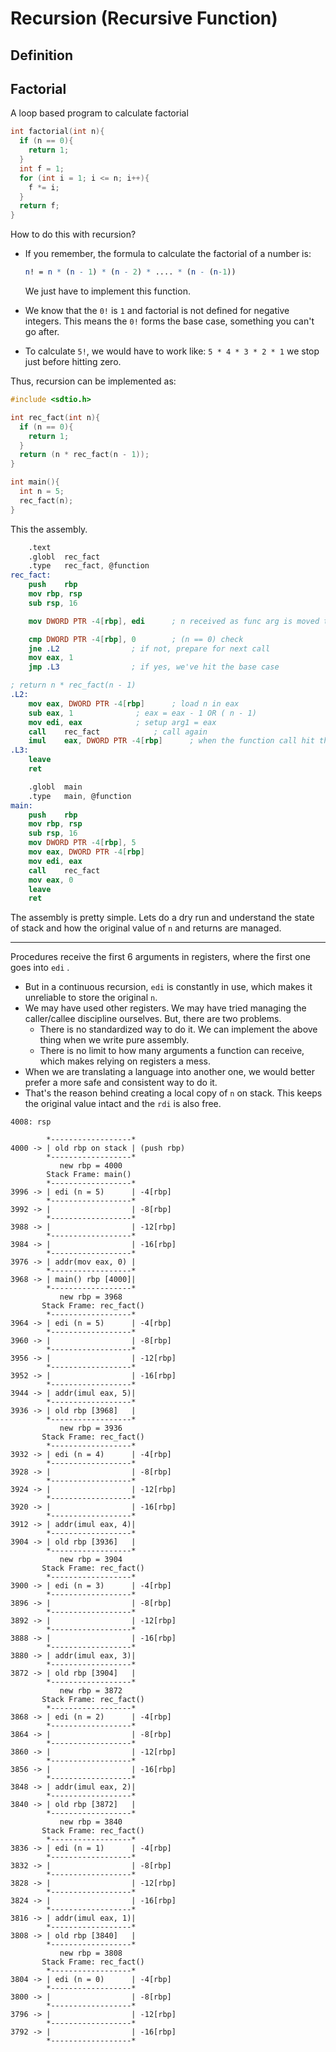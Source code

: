 # Recursion (Recursive Function)

## Definition

## Factorial

A loop based program to calculate factorial

```c
int factorial(int n){
  if (n == 0){
    return 1;
  }
  int f = 1;
  for (int i = 1; i <= n; i++){
    f *= i;
  }
  return f;
}
```

How to do this with recursion?

*   If you remember, the formula to calculate the factorial of a number is:&#x20;

    ```nb
    n! = n * (n - 1) * (n - 2) * .... * (n - (n-1))
    ```

    We just have to implement this function.
* We know that the `0!` is `1` and factorial is not defined for negative integers. This means the `0!` forms the base case, something you can't go after.
* To calculate `5!`, we would have to work like: `5 * 4 * 3 * 2 * 1` we stop just before hitting zero.

Thus, recursion can be implemented as:

```c
#include <sdtio.h>

int rec_fact(int n){
  if (n == 0){
    return 1;
  }
  return (n * rec_fact(n - 1));
}

int main(){
  int n = 5;
  rec_fact(n);
}
```

This the assembly.

```nasm
	.text
	.globl	rec_fact
	.type	rec_fact, @function
rec_fact:
	push	rbp
	mov	rbp, rsp
	sub	rsp, 16

	mov	DWORD PTR -4[rbp], edi		; n received as func arg is moved to stack

	cmp	DWORD PTR -4[rbp], 0		; (n == 0) check
	jne	.L2				   ; if not, prepare for next call
	mov	eax, 1
	jmp	.L3				   ; if yes, we've hit the base case

; return n * rec_fact(n - 1)
.L2:
	mov	eax, DWORD PTR -4[rbp]		; load n in eax
	sub	eax, 1				; eax = eax - 1 OR ( n - 1)
	mov	edi, eax			; setup arg1 = eax
	call	rec_fact			; call again
	imul	eax, DWORD PTR -4[rbp]		; when the function call hit the base case, and there is a return, multiply the return (rax) with n
.L3:
	leave
	ret

	.globl	main
	.type	main, @function
main:
	push	rbp
	mov	rbp, rsp
	sub	rsp, 16
	mov	DWORD PTR -4[rbp], 5
	mov	eax, DWORD PTR -4[rbp]
	mov	edi, eax
	call	rec_fact
	mov	eax, 0
	leave
	ret
```

The assembly is pretty simple. Lets do a dry run and understand the state of stack and how the original value of `n` and returns are managed.

***

Procedures receive the first 6 arguments in registers, where the first one goes into `edi` .

* But in a continuous recursion, `edi` is constantly in use, which makes it unreliable to store the original `n`.
* We may have used other registers. We may have tried managing the caller/callee discipline ourselves. But, there are two problems.
  * There is no standardized way to do it. We can implement the above thing when we write pure assembly.
  * There is no limit to how many arguments a function can receive, which makes relying on registers a mess.
* When we are translating a language into another one, we would better prefer a more safe and consistent way to do it.
* That's the reason behind creating a local copy of `n` on stack. This keeps the original value intact and the `rdi` is also free.

```
4008: rsp

        *------------------*
4000 -> | old rbp on stack | (push rbp)
        *------------------*
           new rbp = 4000
        Stack Frame: main()
        *------------------*
3996 -> | edi (n = 5)      | -4[rbp]
        *------------------*
3992 -> |                  | -8[rbp]
        *------------------*
3988 -> |                  | -12[rbp]
        *------------------*
3984 -> |                  | -16[rbp]
        *------------------*
3976 -> | addr(mov eax, 0) |
        *------------------*
3968 -> | main() rbp [4000]|
        *------------------*
           new rbp = 3968
       Stack Frame: rec_fact()
        *------------------*
3964 -> | edi (n = 5)      | -4[rbp]
        *------------------*
3960 -> |                  | -8[rbp]
        *------------------*
3956 -> |                  | -12[rbp]
        *------------------*
3952 -> |                  | -16[rbp]
        *------------------*
3944 -> | addr(imul eax, 5)|
        *------------------*
3936 -> | old rbp [3968]   |
        *------------------*
           new rbp = 3936
       Stack Frame: rec_fact()
        *------------------*
3932 -> | edi (n = 4)      | -4[rbp]
        *------------------*
3928 -> |                  | -8[rbp]
        *------------------*
3924 -> |                  | -12[rbp]
        *------------------*
3920 -> |                  | -16[rbp]
        *------------------*
3912 -> | addr(imul eax, 4)|
        *------------------*
3904 -> | old rbp [3936]   |
        *------------------*
           new rbp = 3904
       Stack Frame: rec_fact()
        *------------------*
3900 -> | edi (n = 3)      | -4[rbp]
        *------------------*
3896 -> |                  | -8[rbp]
        *------------------*
3892 -> |                  | -12[rbp]
        *------------------*
3888 -> |                  | -16[rbp]
        *------------------*
3880 -> | addr(imul eax, 3)|
        *------------------*
3872 -> | old rbp [3904]   |
        *------------------*
           new rbp = 3872
       Stack Frame: rec_fact()
        *------------------*
3868 -> | edi (n = 2)      | -4[rbp]
        *------------------*
3864 -> |                  | -8[rbp]
        *------------------*
3860 -> |                  | -12[rbp]
        *------------------*
3856 -> |                  | -16[rbp]
        *------------------*
3848 -> | addr(imul eax, 2)|
        *------------------*
3840 -> | old rbp [3872]   |
        *------------------*
           new rbp = 3840
       Stack Frame: rec_fact()
        *------------------*
3836 -> | edi (n = 1)      | -4[rbp]
        *------------------*
3832 -> |                  | -8[rbp]
        *------------------*
3828 -> |                  | -12[rbp]
        *------------------*
3824 -> |                  | -16[rbp]
        *------------------*
3816 -> | addr(imul eax, 1)|
        *------------------*
3808 -> | old rbp [3840]   |
        *------------------*
           new rbp = 3808
       Stack Frame: rec_fact()
        *------------------*
3804 -> | edi (n = 0)      | -4[rbp]
        *------------------*
3800 -> |                  | -8[rbp]
        *------------------*
3796 -> |                  | -12[rbp]
        *------------------*
3792 -> |                  | -16[rbp]
        *------------------*

```















